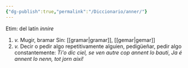 ```yaml
---
{"dg-publish":true,"permalink":"/Diccionario/anner/"}
---
```


Etim: del latín *innire*
1. *v.* Mugir, bramar
    Sin: [[gramar\|gramar]], [[gemar\|gemar]]
2. *v.* Decir o pedir algo repetitivamente alguien, pedigüeñar, pedir algo constantemente: *Ti'o dic ciel, se ven autre cop annent lo bauti*, *Ja é annent lo nenn, tot jorn així!*

